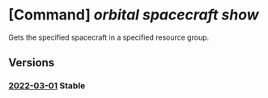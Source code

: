 # [Command] _orbital spacecraft show_

Gets the specified spacecraft in a specified resource group.

## Versions

### [2022-03-01](/Resources/mgmt-plane/L3N1YnNjcmlwdGlvbnMve30vcmVzb3VyY2Vncm91cHMve30vcHJvdmlkZXJzL21pY3Jvc29mdC5vcmJpdGFsL3NwYWNlY3JhZnRzL3t9/2022-03-01.xml) **Stable**

<!-- mgmt-plane /subscriptions/{}/resourcegroups/{}/providers/microsoft.orbital/spacecrafts/{} 2022-03-01 -->
